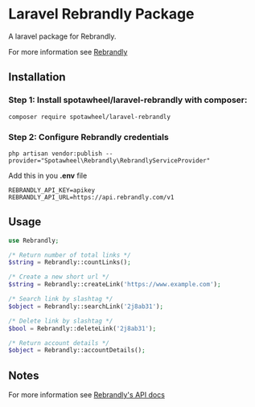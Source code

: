 Laravel Rebrandly Package
=====================

A laravel package for Rebrandly.

For more information see [Rebrandly](https://rebrandly.com/)

## Installation ##

### Step 1: Install spotawheel/laravel-rebrandly with composer:

```
composer require spotawheel/laravel-rebrandly
```

### Step 2: Configure Rebrandly credentials

```
php artisan vendor:publish --provider="Spotawheel\Rebrandly\RebrandlyServiceProvider"
```

Add this in you **.env** file

```
REBRANDLY_API_KEY=apikey
REBRANDLY_API_URL=https://api.rebrandly.com/v1
```

## Usage ##

```php
use Rebrandly;
```

```php
/* Return number of total links */
$string = Rebrandly::countLinks();

/* Create a new short url */
$string = Rebrandly::createLink('https://www.example.com');

/* Search link by slashtag */
$object = Rebrandly::searchLink('2j8ab31');

/* Delete link by slashtag */
$bool = Rebrandly::deleteLink('2j8ab31');

/* Return account details */
$object = Rebrandly::accountDetails();
```
## Notes ##

For more information see [Rebrandly's API docs](https://developers.rebrandly.com/docs)